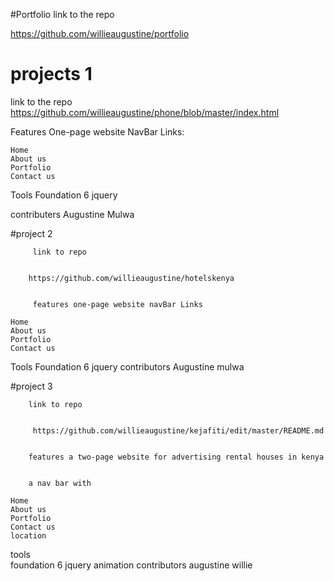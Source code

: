 
#Portfolio
link to the repo

https://github.com/willieaugustine/portfolio

# projects 1

link to the repo
https://github.com/willieaugustine/phone/blob/master/index.html

Features One-page website NavBar Links:

    Home
    About us
    Portfolio
    Contact us

Tools Foundation 6 jquery

contributers
Augustine Mulwa
  
  #project 2 
  
  
         link to repo
         
         
        https://github.com/willieaugustine/hotelskenya
        
        
         features one-page website navBar Links
  
    Home
    About us
    Portfolio
    Contact us

  Tools Foundation 6 jquery
  contributors
  Augustine mulwa
  
  
  #project 3
  
        link to repo
        
        
         https://github.com/willieaugustine/kejafiti/edit/master/README.md
         
         
        features a two-page website for advertising rental houses in kenya
        
        
        a nav bar with 
 
    Home
    About us
    Portfolio
    Contact us
    location
  tools         
        foundation 6 jquery
        animation
        contributors
        augustine willie
  
  
